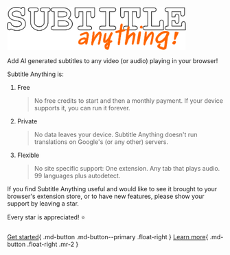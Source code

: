 
<img src="assets/logo.svg" height=100 alt="Subtitle Anything!" />

Add AI generated subtitles to any video (or audio) playing in your browser!

Subtitle Anything is:

1. Free

    > No free credits to start and then a monthly payment. If your device supports it, you can run it forever.

2. Private

    > No data leaves your device. Subtitle Anything doesn't run translations on Google's (or any other) servers.

3. Flexible

    > No site specific support: One extension. Any tab that plays audio. 99 languages plus autodetect.

If you find Subtitle Anything useful and would like to see it brought to your browser's extension store, or to have new features, please show your support by leaving a star.

Every star is appreciated! :star:

#####

[Get started](install.md){ .md-button .md-button--primary .float-right }
[Learn more](usage.md){ .md-button .float-right .mr-2 }

###